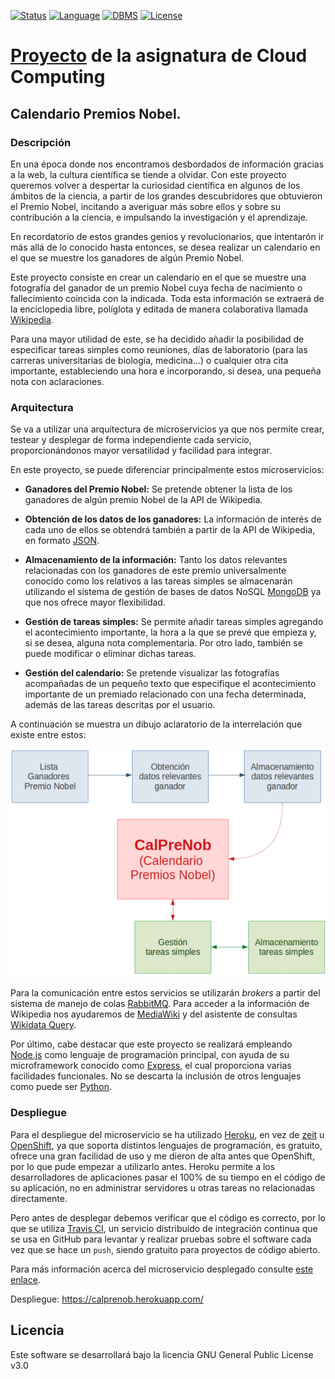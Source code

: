 [![Status](https://img.shields.io/badge/Status-Documenting-green.svg)](https://github.com/MarAl15/ProyectoCC/blob/master/README.md)
[![Language](https://img.shields.io/badge/Language-Node.js-blue.svg)](https://nodejs.org/es/)
[![DBMS](https://img.shields.io/badge/DBMS-MongoDB-orange.svg)](https://www.mongodb.com/es)
[![License](https://img.shields.io/badge/License-GPL-red.svg)](https://github.com/MarAl15/ProyectoCC/blob/master/LICENSE)
# [Proyecto](https://maral15.github.io/ProyectoCC/) de la asignatura de Cloud Computing

## Calendario Premios Nobel. 

### Descripción
En una época donde nos encontramos desbordados de información gracias a la web, la cultura científica se tiende a olvidar. Con este proyecto queremos volver a despertar la curiosidad científica en algunos de los ámbitos de la ciencia, a partir de los grandes descubridores que obtuvieron el Premio Nobel, incitando a averiguar más sobre ellos y sobre su contribución a la ciencia, e impulsando la investigación y el aprendizaje.

En recordatorio de estos grandes genios y revolucionarios, que intentarón ir más allá de lo conocido hasta entonces, se desea realizar un calendario en el que se muestre los ganadores de algún Premio Nobel.

Este proyecto consiste en crear un calendario en el que se muestre una fotografía del ganador de un premio Nobel cuya fecha de nacimiento o fallecimiento coincida con la indicada. Toda esta información se extraerá de la enciclopedia libre, políglota y editada de manera colaborativa llamada [Wikipedia](https://es.wikipedia.org/).

Para una mayor utilidad de este, se ha decidido añadir la posibilidad de especificar tareas simples como reuniones, días de laboratorio (para las carreras universitarias de biología, medicina...) o cualquier otra cita importante, estableciendo una hora e incorporando, si desea, una pequeña nota con aclaraciones.

### Arquitectura
Se va a utilizar una arquitectura de microservicios ya que nos permite crear, testear y desplegar de forma independiente cada servicio, proporcionándonos mayor versatilidad y facilidad para integrar.

En este proyecto, se puede diferenciar principalmente estos microservicios:

- **Ganadores del Premio Nobel:** Se pretende obtener la lista de los ganadores de algún premio Nobel de la API de Wikipedia. 

- **Obtención de los datos de los ganadores:** La información de interés de cada uno de ellos se obtendrá también a partir de la API de Wikipedia, en formato [JSON](https://www.json.org/).

- **Almacenamiento de la información:** Tanto los datos relevantes relacionadas con los ganadores de este premio universalmente conocido como los relativos a las tareas simples se almacenarán utilizando el sistema de gestión de bases de datos NoSQL [MongoDB](https://www.mongodb.com/es) ya que nos ofrece mayor flexibilidad.

- **Gestión de tareas simples:** Se permite añadir tareas simples agregando el acontecimiento importante, la hora a la que se prevé que empieza y, si se desea, alguna nota complementaria. Por otro lado, también se puede modificar o eliminar dichas tareas.

- **Gestión del calendario:** Se pretende visualizar las fotografías acompañadas de un pequeño texto que especifique el acontecimiento importante de un premiado relacionado con una fecha determinada, además de las tareas descritas por el usuario.

A continuación se muestra un dibujo aclaratorio de la interrelación que existe entre estos:

<p align="center">
<img src="https://github.com/MarAl15/ProyectoCC/blob/master/docs/images/esquema.png" scale="1">
</p>


Para la comunicación entre estos servicios se utilizarán _brokers_ a partir del sistema de manejo de colas [RabbitMQ](https://www.rabbitmq.com/). Para acceder a la información de Wikipedia nos ayudaremos de [MediaWiki](https://www.mediawiki.org/wiki/MediaWiki/es) y del asistente de consultas [Wikidata Query](https://query.wikidata.org/).

Por último, cabe destacar que este proyecto se realizará empleando [Node.js](https://nodejs.org/es/) como lenguaje de programación principal, con ayuda de su microframework conocido como [Express](https://expressjs.com/es/), el cual proporciona varias facilidades funcionales. No se descarta la inclusión de otros lenguajes como puede ser [Python](https://www.python.org/).

### Despliegue

Para el despliegue del microservicio se ha utilizado [Heroku](https://www.heroku.com/), en vez de [zeit](https://zeit.co/) u [OpenShift](https://www.openshift.com/), ya que soporta distintos lenguajes de programación, es gratuito, ofrece una gran facilidad de uso y me dieron de alta antes que OpenShift, por lo que pude empezar a utilizarlo antes. Heroku permite a los desarrolladores de aplicaciones pasar el 100% de su tiempo en el código de su aplicación, no en administrar servidores u otras tareas no relacionadas directamente.

Pero antes de desplegar debemos verificar que el código es correcto, por lo que se utiliza [Travis CI](https://travis-ci.org/), un servicio distribuido de integración continua que se usa en GitHub para levantar y realizar pruebas sobre el software cada vez que se hace un `push`, siendo gratuito para proyectos de código abierto.

Para más información acerca del microservicio desplegado consulte [este enlace](https://github.com/MarAl15/ProyectoCC/blob/master/docs/despliegue.md).

Despliegue: https://calprenob.herokuapp.com/

## Licencia
Este software se desarrollará bajo la licencia GNU General Public License v3.0
